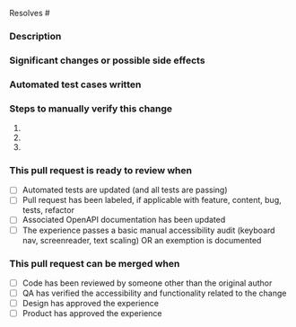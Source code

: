 Resolves #

### Description

### Significant changes or possible side effects

### Automated test cases written

### Steps to manually verify this change

1.
2.
3.

### This pull request is ready to review when

- [ ] Automated tests are updated (and all tests are passing)
- [ ] Pull request has been labeled, if applicable with feature, content, bug, tests, refactor
- [ ] Associated OpenAPI documentation has been updated
- [ ] The experience passes a basic manual accessibility audit (keyboard nav, screenreader, text scaling) OR an exemption is documented

### This pull request can be merged when

- [ ] Code has been reviewed by someone other than the original author
- [ ] QA has verified the accessibility and functionality related to the change
- [ ] Design has approved the experience
- [ ] Product has approved the experience
